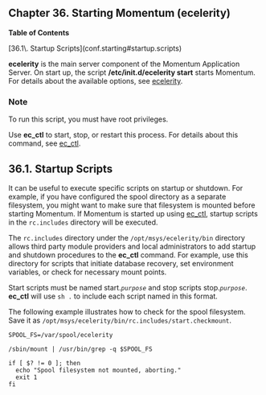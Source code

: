 ## Chapter 36. Starting Momentum (ecelerity)

**Table of Contents**

<dl class="toc">

<dt>[36.1\. Startup Scripts](conf.starting#startup.scripts)</dt>

</dl>

<a class="indexterm" name="idp3781216"></a>

**ecelerity** is the main server component of the Momentum Application Server. On start up, the script **/etc/init.d/ecelerity start**       starts Momentum. For details about the available options, see [ecelerity](executable.ecelerity "ecelerity").

### Note

To run this script, you must have root privileges.

Use **ec_ctl** to start, stop, or restart this process. For details about this command, see [ec_ctl](executable.ec_ctl "ec_ctl").

## 36.1. Startup Scripts

It can be useful to execute specific scripts on startup or shutdown. For example, if you have configured the spool directory as a separate filesystem, you might want to make sure that filesystem is mounted before starting Momentum. If Momentum is started up using [ec_ctl](executable.ec_ctl "ec_ctl"), startup scripts in the `rc.includes` directory will be executed.

The `rc.includes` directory under the `/opt/msys/ecelerity/bin` directory allows third party module providers and local administrators to add startup and shutdown procedures to the **ec_ctl** command. For example, use this directory for scripts that initiate database recovery, set environment variables, or check for necessary mount points.

Start scripts must be named start.*`purpose`* and stop scripts stop.*`purpose`*. **ec_ctl** will use `sh .` to include each script named in this format.

The following example illustrates how to check for the spool filesystem. Save it as `/opt/msys/ecelerity/bin/rc.includes/start.checkmount`.

```
SPOOL_FS=/var/spool/ecelerity

/sbin/mount | /usr/bin/grep -q $SPOOL_FS

if [ $? != 0 ]; then
  echo "Spool filesystem not mounted, aborting."
  exit 1
fi
```
